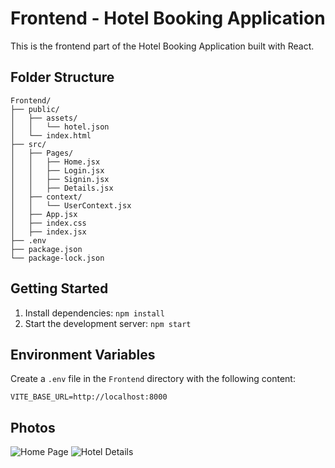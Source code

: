 # Frontend - Hotel Booking Application

This is the frontend part of the Hotel Booking Application built with React.

## Folder Structure

```
Frontend/
├── public/
│   ├── assets/
│   │   └── hotel.json
│   └── index.html
├── src/
│   ├── Pages/
│   │   ├── Home.jsx
│   │   ├── Login.jsx
│   │   ├── Signin.jsx
│   │   ├── Details.jsx
│   ├── context/
│   │   └── UserContext.jsx
│   ├── App.jsx
│   ├── index.css
│   ├── index.jsx
├── .env
├── package.json
└── package-lock.json
```

## Getting Started

1. Install dependencies: `npm install`
2. Start the development server: `npm start`

## Environment Variables

Create a `.env` file in the `Frontend` directory with the following content:

```
VITE_BASE_URL=http://localhost:8000
```

## Photos

![Home Page](../photos/home-page.png)
![Hotel Details](../photos/hotel-details.png)
